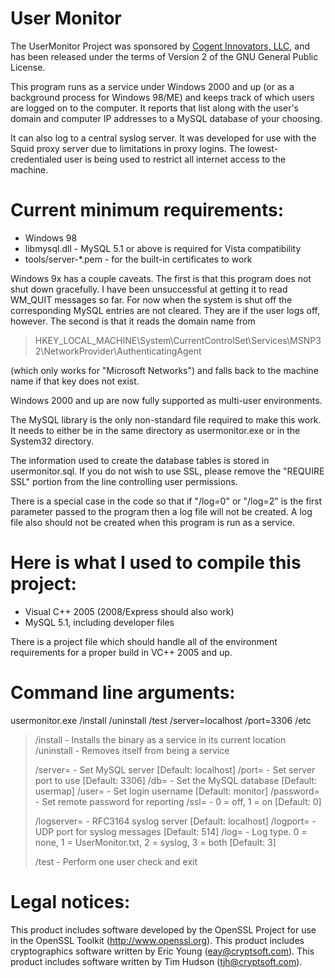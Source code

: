 # User Monitor
The UserMonitor Project was sponsored by [Cogent Innovators, LLC](http://www.cogentinnovators.com/), and has been released under the terms of Version 2 of the GNU General Public License.

This program runs as a service under Windows 2000 and up (or as a background process for Windows 98/ME) and keeps track of which users are logged on to the computer. It reports that list along with the user's domain and computer IP addresses to a MySQL database of your choosing.

It can also log to a central syslog server. It was developed for use with the Squid proxy server due to limitations in proxy logins. The lowest-credentialed user is being used to restrict all internet access to the machine.

# Current minimum requirements:

* Windows 98
* libmysql.dll - MySQL 5.1 or above is required for Vista compatibility
* tools/server-*.pem - for the built-in certificates to work

Windows 9x has a couple caveats. The first is that this program does not shut down
gracefully. I have been unsuccessful at getting it to read WM_QUIT messages so far.
For now when the system is shut off the corresponding MySQL entries are not
cleared. They are if the user logs off, however. The second is that it reads the
domain name from

> HKEY_LOCAL_MACHINE\System\CurrentControlSet\Services\MSNP32\NetworkProvider\AuthenticatingAgent

(which only works for "Microsoft Networks") and falls back to the machine name if
that key does not exist.

Windows 2000 and up are now fully supported as multi-user environments.

The MySQL library is the only non-standard file required to make this work. It needs
to either be in the same directory as usermonitor.exe or in the System32 directory.

The information used to create the database tables is stored in usermonitor.sql. If
you do not wish to use SSL, please remove the "REQUIRE SSL" portion from the line
controlling user permissions.

There is a special case in the code so that if "/log=0" or "/log=2" is the first
parameter passed to the program then a log file will not be created. A log file also
should not be created when this program is run as a service.

# Here is what I used to compile this project:

* Visual C++ 2005 (2008/Express should also work)
* MySQL 5.1, including developer files

There is a project file which should handle all of the environment requirements for
a proper build in VC++ 2005 and up.

# Command line arguments:

usermonitor.exe /install /uninstall /test /server=localhost /port=3306 /etc

> /install		- Installs the binary as a service in its current location
> /uninstall	- Removes itself from being a service
>
> /server=		- Set MySQL server					[Default: localhost]
> /port=			- Set server port to use		[Default: 3306]
> /db=				- Set the MySQL database		[Default: usermap]
> /user=			- Set login username				[Default: monitor]
> /password=	- Set remote password for reporting
> /ssl=				- 0 = off, 1 = on						[Default: 0]
>
> /logserver=	- RFC3164 syslog server			[Default: localhost]
> /logport=		- UDP port for syslog messages	[Default: 514]
> /log=				- Log type. 0 = none, 1 = UserMonitor.txt, 2 = syslog,
> 				  							3 = both				[Default: 3]
>
> /test			- Perform one user check and exit

# Legal notices:

This product includes software developed by the OpenSSL Project for use in the
OpenSSL Toolkit (http://www.openssl.org). This product includes cryptographics
software written by Eric Young (eay@cryptsoft.com). This product includes software
written by Tim Hudson (tjh@cryptsoft.com).
